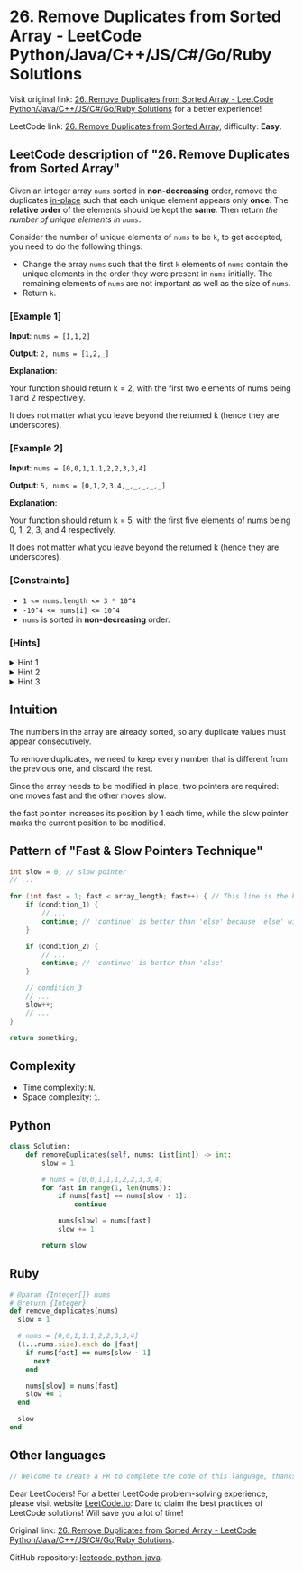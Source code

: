 # 26. Remove Duplicates from Sorted Array - LeetCode Python/Java/C++/JS/C#/Go/Ruby Solutions

Visit original link: [26. Remove Duplicates from Sorted Array - LeetCode Python/Java/C++/JS/C#/Go/Ruby Solutions](https://leetcode.to/en/leetcode/26-remove-duplicates-from-sorted-array) for a better experience!

LeetCode link: [26. Remove Duplicates from Sorted Array](https://leetcode.com/problems/remove-duplicates-from-sorted-array), difficulty: **Easy**.

## LeetCode description of "26. Remove Duplicates from Sorted Array"

Given an integer array `nums` sorted in **non-decreasing** order, remove the duplicates [in-place](https://en.wikipedia.org/wiki/In-place_algorithm) such that each unique element appears only **once**. The **relative order** of the elements should be kept the **same**. Then return _the number of unique elements in `nums`_.

Consider the number of unique elements of `nums` to be `k`, to get accepted, you need to do the following things:

- Change the array `nums` such that the first `k` elements of `nums` contain the unique elements in the order they were present in `nums` initially. The remaining elements of `nums` are not important as well as the size of `nums`.
- Return `k`.

### [Example 1]

**Input**: `nums = [1,1,2]`

**Output**: `2, nums = [1,2,_]`

**Explanation**: 

<p>Your function should return k = 2, with the first two elements of nums being 1 and 2 respectively.</p>

<p>It does not matter what you leave beyond the returned k (hence they are underscores).</p>


### [Example 2]

**Input**: `nums = [0,0,1,1,1,2,2,3,3,4]`

**Output**: `5, nums = [0,1,2,3,4,_,_,_,_,_]`

**Explanation**: 

<p>Your function should return k = 5, with the first five elements of nums being 0, 1, 2, 3, and 4 respectively.</p>

<p>It does not matter what you leave beyond the returned k (hence they are underscores).</p>


### [Constraints]

- `1 <= nums.length <= 3 * 10^4`
- `-10^4 <= nums[i] <= 10^4`
- `nums` is sorted in **non-decreasing** order.

### [Hints]

<details>
  <summary>Hint 1</summary>
  In this problem, the key point to focus on is the input array being sorted. As far as duplicate elements are concerned, what is their positioning in the array when the given array is sorted? Look at the image below for the answer. If we know the position of one of the elements, do we also know the positioning of all the duplicate elements?

  
</details>

<details>
  <summary>Hint 2</summary>
  We need to modify the array in-place and the size of the final array would potentially be smaller than the size of the input array. So, we ought to use a two-pointer approach here. One, that would keep track of the current element in the original array and another one for just the unique elements.

  
</details>

<details>
  <summary>Hint 3</summary>
  Essentially, once an element is encountered, you simply need to **bypass** its duplicates and move on to the next unique element.


  
</details>

## Intuition

The numbers in the array are already sorted, so any duplicate values must appear consecutively.

To remove duplicates, we need to keep every number that is different from the previous one, and discard the rest.

Since the array needs to be modified in place, two pointers are required: one moves fast and the other moves slow.

the fast pointer increases its position by 1 each time, while the slow pointer marks the current position to be modified.

## Pattern of "Fast & Slow Pointers Technique"

```java
int slow = 0; // slow pointer
// ...

for (int fast = 1; fast < array_length; fast++) { // This line is the key!
    if (condition_1) {
        // ...
        continue; // 'continue' is better than 'else' because 'else' will introduce more indents
    }

    if (condition_2) {
        // ...
        continue; // 'continue' is better than 'else'
    }

    // condition_3
    // ...
    slow++;
    // ...
}

return something;
```

## Complexity

- Time complexity: `N`.
- Space complexity: `1`.

## Python

```python
class Solution:
    def removeDuplicates(self, nums: List[int]) -> int:
        slow = 1

        # nums = [0,0,1,1,1,2,2,3,3,4]
        for fast in range(1, len(nums)):
            if nums[fast] == nums[slow - 1]:
                continue

            nums[slow] = nums[fast]
            slow += 1

        return slow

```

## Ruby

```ruby
# @param {Integer[]} nums
# @return {Integer}
def remove_duplicates(nums)
  slow = 1

  # nums = [0,0,1,1,1,2,2,3,3,4]
  (1...nums.size).each do |fast|
    if nums[fast] == nums[slow - 1]
      next
    end

    nums[slow] = nums[fast]
    slow += 1
  end

  slow
end
```

## Other languages

```java
// Welcome to create a PR to complete the code of this language, thanks!
```

Dear LeetCoders! For a better LeetCode problem-solving experience, please visit website [LeetCode.to](https://leetcode.to): Dare to claim the best practices of LeetCode solutions! Will save you a lot of time!

Original link: [26. Remove Duplicates from Sorted Array - LeetCode Python/Java/C++/JS/C#/Go/Ruby Solutions](https://leetcode.to/en/leetcode/26-remove-duplicates-from-sorted-array).

GitHub repository: [leetcode-python-java](https://github.com/leetcode-python-java/leetcode-python-java).
